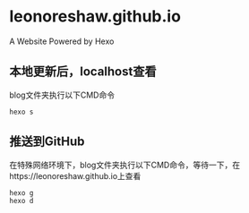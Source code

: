 # leonoreshaw.github.io

A Website Powered by Hexo

## 本地更新后，localhost查看
blog文件夹执行以下CMD命令

```
hexo s
```
## 推送到GitHub
在特殊网络环境下，blog文件夹执行以下CMD命令，等待一下，在https://leonoreshaw.github.io上查看
```
hexo g
hexo d
```
